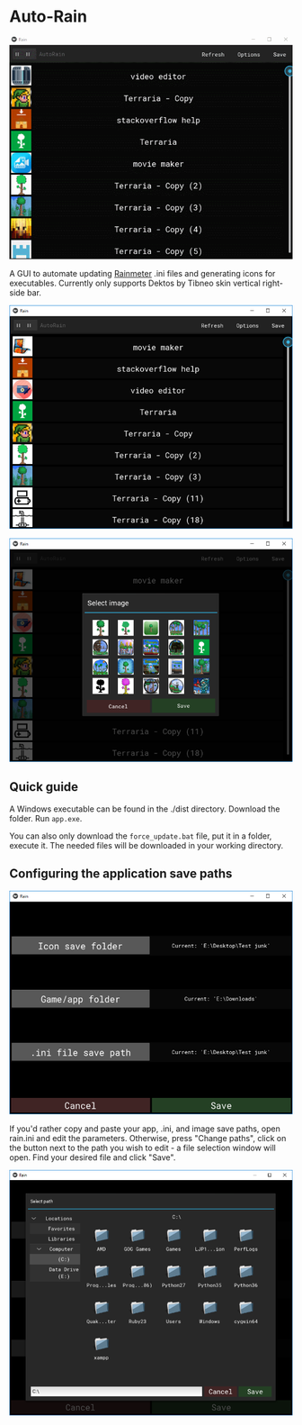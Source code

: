 # Auto-Rain

![Preview](preview/preview_gif.gif "Preview of app functionality")

A GUI to automate updating [Rainmeter](https://www.rainmeter.net/) .ini files and generating icons for executables. Currently only supports Dektos by Tibneo skin vertical right-side bar.

![Main menu](preview/main_screen.png "The main screen of the app")

![Image selection menu](preview/image_selection.png "Selecting the icon for your game/app")

## Quick guide
A Windows executable can be found in the ./dist directory. Download the folder. Run `app.exe`.

You can also only download the `force_update.bat` file, put it in a folder, execute it. The needed files will be downloaded in your working directory.

## Configuring the application save paths

![Path configuration](preview/file_selection.png "File save path selection screen")

If you'd rather copy and paste your app, .ini, and image save paths, open rain.ini and edit the parameters. Otherwise, press "Change paths", click on the button next to the path you wish to edit - a file selection window will open. Find your desired file and click "Save".

![Path selection](preview/path_selection.png "Selecting a path in the application")


